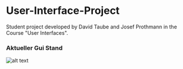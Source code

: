 # User-Interface-Project
Student project developed by David Taube and Josef Prothmann in the Course "User Interfaces".




### Aktueller Gui Stand

![alt text](https://github.com/JoProt/User-Interface-Project/blob/UI/GUI.jpeg)
